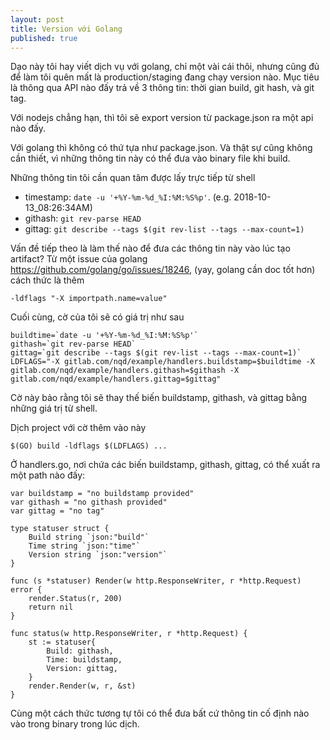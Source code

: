 ```yaml
---
layout: post
title: Version với Golang
published: true
---
```


Dạo này tôi hay viết dịch vụ với golang, chỉ một vài cái thôi, nhưng cũng đủ để làm tôi quên mất là production/staging đang chạy version nào.  Mục tiêu là thông qua API nào đấy trả về 3 thông tin: thời gian build, git hash, và git tag.
  
Với nodejs chẳng hạn, thì tôi sẽ export version từ package.json ra một api nào đấy.  
  
Với golang thì không có thứ tựa như package.json. Và thật sự cũng không cần thiết, vì những thông tin này có thể đưa vào binary file khi build.  
  
Những thông tin tôi cần quan tâm được lấy trực tiếp từ shell  

- timestamp: `date -u '+%Y-%m-%d_%I:%M:%S%p'`. (e.g. 2018-10-13_08:26:34AM)  
- githash: `git rev-parse HEAD`
- gittag: `git describe --tags $(git rev-list --tags --max-count=1)`
  
Vấn đề tiếp theo là làm thế nào để đưa các thông tin này vào lúc tạo artifact? Từ một issue của golang https://github.com/golang/go/issues/18246, (yay, golang cần doc tốt hơn) cách thức là  thêm
  
`-ldflags "-X importpath.name=value"`
  
Cuối cùng, cờ của tôi sẽ có giá trị như sau  

```{bash}
buildtime=`date -u '+%Y-%m-%d_%I:%M:%S%p'`
githash=`git rev-parse HEAD`
gittag=`git describe --tags $(git rev-list --tags --max-count=1)`
LDFLAGS="-X gitlab.com/nqd/example/handlers.buildstamp=$buildtime -X gitlab.com/nqd/example/handlers.githash=$githash -X gitlab.com/nqd/example/handlers.gittag=$gittag"  
```

Cờ này bảo rằng tôi sẽ thay thế biến buildstamp, githash, và gittag bằng những giá trị từ shell.  
  
Dịch project với cờ thêm vào này  

`$(GO) build -ldflags $(LDFLAGS) ...`
  
Ở handlers.go, nơi chứa các biến buildstamp, githash, gittag, có thể xuất ra một path nào đấy:  

```{golang}
var buildstamp = "no buildstamp provided"  
var githash = "no githash provided"  
var gittag = "no tag"  
  
type statuser struct {
	Build string `json:"build"`  
	Time string `json:"time"`  
	Version string `json:"version"`  
}  
  
func (s *statuser) Render(w http.ResponseWriter, r *http.Request) error {  
	render.Status(r, 200)  
	return nil  
}  
  
func status(w http.ResponseWriter, r *http.Request) {  
	st := statuser{  
		Build: githash,  
		Time: buildstamp,  
		Version: gittag,  
	}  
	render.Render(w, r, &st)  
}  
```

Cùng một cách thức tương tự tôi có thể đưa bất cứ thông tin cố định nào vào trong binary trong lúc dịch.